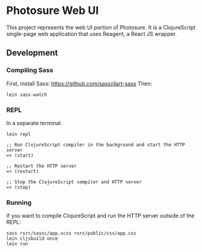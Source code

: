 # Photosure Web UI
This project represents the web UI portion of
Photosure. It is a ClojureScript single-page web application that uses
Reagent, a React JS wrapper.

## Development

### Compiling Sass

First, install Sass: https://github.com/sass/dart-sass
Then:
```
lein sass-watch
```

### REPL

In a separate terminal:
```
lein repl

;; Run ClojureScript compiler in the background and start the HTTP server
=> (start)

;; Restart the HTTP server
=> (restart)

;; Stop the ClojureScript compiler and HTTP server
=> (stop)
```

### Running

If you want to compile ClojureScript and run the HTTP server outside
of the REPL:

```
sass rsrc/sassc/app.scss rsrc/public/css/app.css
lein cljsbuild once
lein run
```
